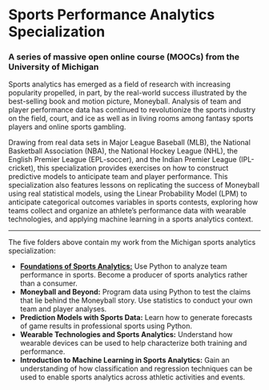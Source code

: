 # Sports Performance Analytics Specialization
### A series of massive open online course (MOOCs) from the University of Michigan

Sports analytics has emerged as a field of research with increasing popularity propelled, in part, by the real-world success illustrated by the best-selling book and motion picture, Moneyball. Analysis of team and player performance data has continued to revolutionize the sports industry on the field, court, and ice as well as in living rooms among fantasy sports players and online sports gambling.

Drawing from real data sets in Major League Baseball (MLB), the National Basketball Association (NBA), the National Hockey League (NHL), the English Premier League (EPL-soccer), and the Indian Premier League (IPL-cricket), this specialization provides exercises on how to construct predictive models to anticipate team and player performance. This specialization also features lessons on replicating the success of Moneyball using real statistical models, using the Linear Probability Model (LPM) to anticipate categorical outcomes variables in sports contests, exploring how teams collect and organize an athlete’s performance data with wearable technologies, and applying machine learning in a sports analytics context.

---

The five folders above contain my work from the Michigan sports analytics specialization:
- **[Foundations of Sports Analytics:](http://github.com/sknadler/umich-sports-analytics/tree/main/1.%20Foundations%20of%20Sports%20Analytics)** Use Python to analyze team performance in sports. Become a producer of sports analytics rather than a consumer.
- **Moneyball and Beyond:** Program data using Python to test the claims that lie behind the Moneyball story. Use statistics to conduct your own team and player analyses.
- **Prediction Models with Sports Data:** Learn how to generate forecasts of game results in professional sports using Python.
- **Wearable Technologies and Sports Analytics:** Understand how wearable devices can be used to help characterize both training and performance.
- **Introduction to Machine Learning in Sports Analytics:** Gain an understanding of how classification and regression techniques can be used to enable sports analytics across athletic activities and events.
